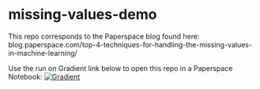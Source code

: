# missing-values-demo
This repo corresponds to the Paperspace blog found here: blog.paperspace.com/top-4-techniques-for-handling-the-missing-values-in-machine-learning/ 


Use the run on Gradient link below to open this repo in a Paperspace Notebook:
[![Gradient](https://assets.paperspace.io/img/gradient-badge.svg)](https://console.paperspace.com/github/gradient-ai/missing-values-demo/blob/master/notebook.ipynb?machine=Free-GPU)
